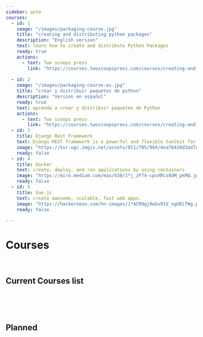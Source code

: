 ```yaml
---
sidebar: auto
courses:
  - id: 1
    image: "/images/packaging-course.jpg"
    title: "creating and distributing python packages"
    description: "English version"
    text: learn how to create and distribute Python Packages
    ready: true
    actions: 
      - text: Two scoops press
        link: "https://courses.twoscoopspress.com/courses/creating-and-distributing-python-packages"
    
  - id: 2
    image: "/images/packaging-course-es.jpg"
    title: "crear y distribuir paquetes de python"
    description: "Version en español"
    ready: true
    text: aprenda a crear y distribuir paquetes de Python
    actions: 
      - text: Two scoops press
        link: "https://courses.twoscoopspress.com/courses/creating-and-distributing-python-packages-es"
  - id: 3
    title: Django Rest Framework
    text: Django REST framework is a powerful and flexible toolkit for building Web APIs.
    image: "https://ksr-ugc.imgix.net/assets/011/705/984/4ea78430d3ad7dc88106a7b973248ba7_original.jpg?ixlib=rb-2.1.0&crop=faces&w=1552&h=873&fit=crop&v=1463687041&auto=format&frame=1&q=92&s=022bf4c5b7efa27ab20395c0da4eff7b"
    ready: false
  - id: 4
    title: Docker
    text: create, deploy, and run applications by using containers
    image: "https://miro.medium.com/max/630/1*j_zP74-cpvXRcs8dM_pkMQ.jpeg"
    ready: false
  - id: 5
    title: Vue.js
    text: create awesome, scalable, fast web apps.
    image: "https://hackernoon.com/hn-images/1*ACR0gj0wbx91V_xgURifWg.png"
    ready: false
    
---
```


# Courses

<br>

## Current Courses list


<Card
    v-for="course in $frontmatter.courses"
    v-if="course.ready"
    :key="course.id"
    :title="course.title"
    :description="course.description"
    :image="course.image"
    :text="course.text"
    :actions="course.actions"
    width="200"
    class="horizontal" />


<br>
<br>
<br>

## Planned

<Card
    v-for="course in $frontmatter.courses"
    v-if="!course.ready"
    :key="course.id"
    :title="course.title"
    :description="course.description"
    :image="course.image"
    :text="course.text"
    :actions="course.actions"
    width="200"
    class="horizontal" />
